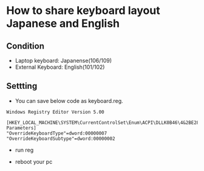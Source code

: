 # How to share keyboard layout Japanese and English

## Condition

- Laptop keyboard: Japanense(106/109)
- External Keyboard: English(101/102)

## Settting

- You can save below code as keyboard.reg.

```reg
Windows Registry Editor Version 5.00

[HKEY_LOCAL_MACHINE\SYSTEM\CurrentControlSet\Enum\ACPI\DLLK0B46\4&2BE28486&0\Device Parameters]
"OverrideKeyboardType"=dword:00000007
"OverrideKeyboardSubtype"=dword:00000002
```

- run reg

- reboot your pc